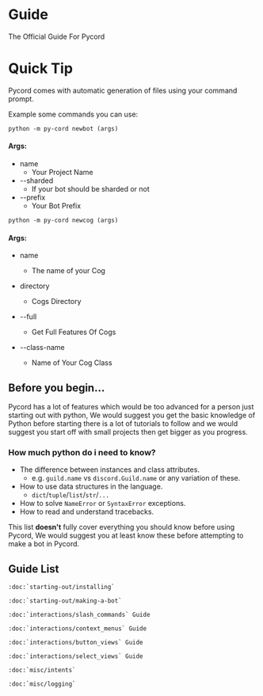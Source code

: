 # Guide
The Official Guide For Pycord

# Quick Tip
Pycord comes with automatic generation of files using your command prompt.

Example some commands you can use:

``python -m py-cord newbot (args)``

#### Args:

- name
  - Your Project Name
- --sharded
   - If your bot should be sharded or not
- --prefix
   - Your Bot Prefix

``python -m py-cord newcog (args)``

#### Args:

- name
   - The name of your Cog

- directory 
   - Cogs Directory

- --full
   - Get Full Features Of Cogs

- --class-name
   - Name of Your Cog Class 

## Before you begin...
Pycord has a lot of features which would be too advanced for a person just starting out with python,
We would suggest you get the basic knowledge of Python before starting there is a lot of tutorials to follow and we would suggest you start off with small projects then get bigger as you progress.

### How much python do i need to know?

- The difference between instances and class attributes.
    - e.g. `guild.name` vs `discord.Guild.name` or any variation of these.
- How to use data structures in the language.
    - `dict`/`tuple`/`list`/`str`/`...`
- How to solve `NameError` or `SyntaxError` exceptions.
- How to read and understand tracebacks.

This list **doesn't** fully cover everything you should know before using Pycord, We would suggest you at least know these before attempting to make a bot in Pycord.

## Guide List

```{eval-rst}
:doc:`starting-out/installing`

:doc:`starting-out/making-a-bot`

:doc:`interactions/slash_commands` Guide

:doc:`interactions/context_menus` Guide

:doc:`interactions/button_views` Guide

:doc:`interactions/select_views` Guide

:doc:`misc/intents`

:doc:`misc/logging`
```
<!--:doc:`misc/webhooks` Guide-->